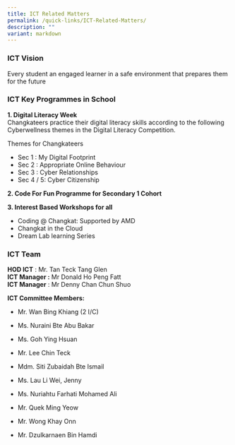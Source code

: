 ```yaml
---
title: ICT Related Matters
permalink: /quick-links/ICT-Related-Matters/
description: ""
variant: markdown
---
```

### ICT Vision

Every student an engaged learner in a safe environment that prepares them for the future  
  

### ICT Key Programmes in School

 **1\. Digital Literacy Week**\
 Changkateers practice their digital literacy skills according to the following Cyberwellness themes in the Digital Literacy Competition.

Themes for Changkateers
*   Sec 1 : My Digital Footprint
*   Sec 2 : Appropriate Online Behaviour
*   Sec 3 : Cyber Relationships
*   Sec 4 / 5: Cyber Citizenship

**2\. Code For Fun Programme for Secondary 1 Cohort**
 
 
**3\. Interest Based Workshops for all**
  *   Coding @ Changkat: Supported by AMD
  *   Changkat in the Cloud
  *   Dream Lab learning Series
  

### ICT Team

**HOD ICT** : Mr. Tan Teck Tang Glen  
**ICT Manager :** Mr Donald Ho Peng Fatt  
**ICT Manager** : Mr Denny Chan Chun Shuo  

**ICT Committee Members:**  
  

*   Mr. Wan Bing Khiang (2 I/C)
*   Ms. Nuraini Bte Abu Bakar
*   Ms. Goh Ying Hsuan  
    
*   Mr. Lee Chin Teck
*   Mdm. Siti Zubaidah Bte Ismail
*   Ms. Lau Li Wei, Jenny
*   Ms. Nuriahtu Farhati Mohamed Ali
*   Mr. Quek Ming Yeow 
*   Mr. Wong Khay Onn
*   Mr. Dzulkarnaen Bin Hamdi